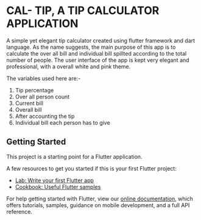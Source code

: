 # CAL- TIP, A TIP CALCULATOR APPLICATION
A simple yet elegant tip calculator created using flutter framework and dart language. As the name suggests,
the main purpose of this app is to calculate the over all bill and individual bill spillted according to the 
total number of people.
The user interface of the app is kept very elegant and professional, with a overall white and pink theme.

The variables used here are:- 
1) Tip percentage
2) Over all person count 
3) Current bill
4) Overall bill
5) After accounting the tip 
6) Individual bill each person has to give


## Getting Started

This project is a starting point for a Flutter application.

A few resources to get you started if this is your first Flutter project:

- [Lab: Write your first Flutter app](https://flutter.dev/docs/get-started/codelab)
- [Cookbook: Useful Flutter samples](https://flutter.dev/docs/cookbook)

For help getting started with Flutter, view our
[online documentation](https://flutter.dev/docs), which offers tutorials,
samples, guidance on mobile development, and a full API reference.
